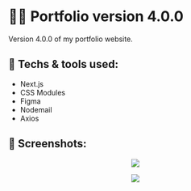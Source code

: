 # 👨‍💻 Portfolio version 4.0.0

Version 4.0.0 of my portfolio website.

## 📏 Techs & tools used:

- Next.js
- CSS Modules
- Figma
- Nodemail
- Axios

## 🌄 Screenshots:

<p align="center">
  <img src="https://github.com/mshahanwaz/portfolio-v4/blob/main/screenshots/pv4-dark.png">
</p>

<p align="center">  
  <img src="https://github.com/mshahanwaz/portfolio-v4/blob/main/screenshots/pv4-light.png">
</p>

